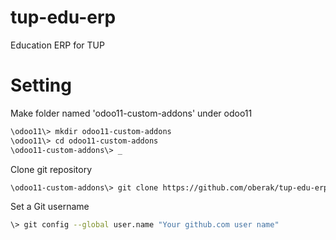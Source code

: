 # tup-edu-erp
Education ERP for TUP

# Setting
Make folder named 'odoo11-custom-addons' under odoo11
```bash
\odoo11\> mkdir odoo11-custom-addons
\odoo11\> cd odoo11-custom-addons
\odoo11-custom-addons\> _
```

Clone git repository
```bash
\odoo11-custom-addons\> git clone https://github.com/oberak/tup-edu-erp.git
```

Set a Git username
```bash
\> git config --global user.name "Your github.com user name"
```